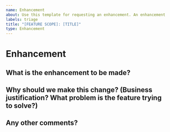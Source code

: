 ```yaml
---
name: Enhancement
about: Use this template for requesting an enhancement. An enhancement is an improvement or extension of an existing feature. Enhancements should be used to document UX improvements.
labels: triage
title: "[FEATURE SCOPE]: [TITLE]"
type: Enhancement
---
```


<!--
## Instructions
Labels for change type and priority are automatically assigned at the time of creation. 
**The default priority is Low. Please change the priority label if this requires more attention.**

Here are suggestions to help you set the correct priority but changes can be made at your discretion.

If this request is related to:  
  - Current series objectives
  - Next major release objectives
  - Impacting or Requested by multiple customers
please set the priority to High.

If this request does not meet the above criteria but is more important,
please set the priority to Medium. 
-->

# Enhancement

## What is the enhancement to be made?


## Why should we make this change? (Business justification? What problem is the feature trying to solve?)


## Any other comments?
